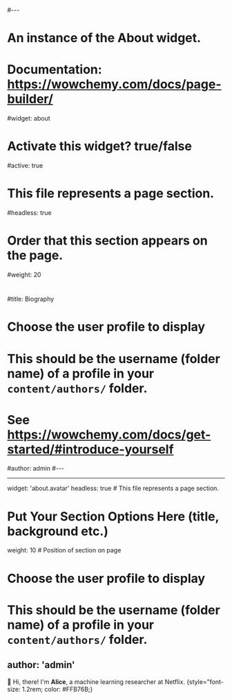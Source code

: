 #---
# An instance of the About widget.
# Documentation: https://wowchemy.com/docs/page-builder/
#widget: about
#
# Activate this widget? true/false
#active: true
#
# This file represents a page section.
#headless: true
#
# Order that this section appears on the page.
#weight: 20
#
#title: Biography
#
# Choose the user profile to display
# This should be the username (folder name) of a profile in your `content/authors/` folder.
# See https://wowchemy.com/docs/get-started/#introduce-yourself
#author: admin
#---

---
widget: 'about.avatar'
headless: true  # This file represents a page section.

# Put Your Section Options Here (title, background etc.)
weight: 10 # Position of section on page

# Choose the user profile to display
# This should be the username (folder name) of a profile in your `content/authors/` folder.
author: 'admin'
---

👋 Hi, there! I'm **Alice**, a machine learning researcher at Netflix.
{style="font-size: 1.2rem; color: #FFB76B;}


